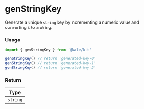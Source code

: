 # genStringKey

Generate a unique `string` key by incrementing a numeric value and converting it to a string.

### Usage

```ts
import { genStringKey } from '@kale/kit'

genStringKey() // return 'generated-key-0'
genStringKey() // return 'generated-key-1'
genStringKey() // return 'generated-key-2'
```

### Return

|   Type   |
| :------: |
| `string` |
